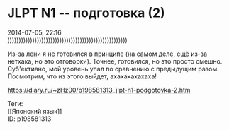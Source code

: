 JLPT N1 -- подготовка (2)
==========================

   
 2014-07-05, 22:16   
  )))))))))))))))))))))))))))))))))))))))))))))))))))))   
   
 Из-за лени я не готовился в принципе (на самом деле, ещё из-за нетхака, но это отговорки). Точнее, готовился, но это просто смешно. Суб'ективно, мой уровень упал по сравнению с предыдущим разом. Посмотрим, что из этого выйдет, ахахахахахаха!   
    
 <https://diary.ru/~zHz00/p198581313_jlpt-n1-podgotovka-2.htm>   
   
 Теги:   
 [[Японский язык]]   
 ID: p198581313